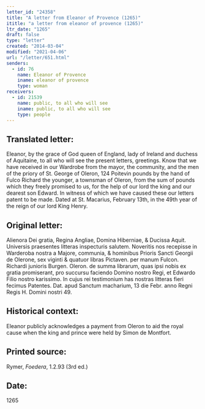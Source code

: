 ```yaml
---
letter_id: "24358"
title: "A letter from Eleanor of Provence (1265)"
ititle: "a letter from eleanor of provence (1265)"
ltr_date: "1265"
draft: false
type: "letter"
created: "2014-03-04"
modified: "2021-04-06"
url: "/letter/651.html"
senders:
  - id: 76
    name: Eleanor of Provence
    iname: eleanor of provence
    type: woman
receivers:
  - id: 21539
    name: public, to all who will see
    iname: public, to all who will see
    type: people
---
```

<h2> Translated letter:</h2>Eleanor, by the grace of God queen of England, lady of Ireland and duchess of Aquitaine, to all who will see the present letters, greetings.  Know that we have received in our Wardrobe from the mayor, the community, and the men of the priory of St. George of Oleron, 124 Poitevin pounds by the hand of Fulco Richard the younger, a townsman of Oleron, from the sum of pounds which they freely promised to us, for the help of our lord the king and our dearest son Edward.
In witness of which we have caused these our letters patent to be made.
Dated at St. Macarius, February 13th, in the 49th year of the reign of our lord King Henry.
<h2 class="mt-4"> Original letter:</h2>Alienora Dei gratia, Regina Angliae, Domina Hiberniae, & Ducissa Aquit.  Universis praesentes litteras inspecturis salutem.
Noveritis nos recepisse in Warderoba nostra a Majore, communia, & hominibus Prioris Sancti Georgii de Olerone, sex viginti & quatuor libras Pictaven. per manum Fulcon. Richardi junioris Burgen. Oleron. de summa librarum, quas ipsi nobis ex gratia promiserant, pro succursu faciendo Domino nostro Regi, et Edwardo Filio nostro karissimo.
In cujus rei testimonium has nostras litteras fieri fecimus Patentes.
Dat. apud Sanctum macharium, 13 die Febr. anno Regni Regis H. Domini nostri 49.
<h2 class="mt-4"> Historical context:</h2>Eleanor publicly acknowledges a payment from Oleron to aid the royal cause when the king and prince were held by Simon de Montfort.
<h2 class="mt-4"> Printed source:</h2><p>Rymer, <em>Foedera</em>, 1.2.93 (3rd ed.)</p><h2 class="mt-4"> Date:</h2>1265